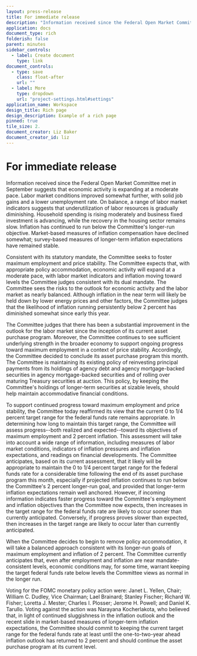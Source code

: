 ```yaml
---
layout: press-release
title: For immediate release
description: "Information received since the Federal Open Market Committee met in September suggests that economic activity is expanding at a moderate pace."
application: docs
document_type: rich
folderish: false
parent: minutes
sidebar_controls:
  - label: Create document
    type: link
document_controls:
  - type: save
    class: float-after
    url: ""
  - label: More
    type: dropdown
    url: "project-settings.html#settings"
application_name: Workspace
design_title: Rich page
design_description: Example of a rich page
pinned: true
tile_size: 2.
document_creator: Liz Baker
document_creator_id: liz
---
```


# For immediate release
Information received since the Federal Open Market Committee met in September suggests that economic activity is expanding at a moderate pace. Labor market conditions improved somewhat further, with solid job gains and a lower unemployment rate. On balance, a range of labor market indicators suggests that underutilization of labor resources is gradually diminishing. Household spending is rising moderately and business fixed investment is advancing, while the recovery in the housing sector remains slow. Inflation has continued to run below the Committee's longer-run objective. Market-based measures of inflation compensation have declined somewhat; survey-based measures of longer-term inflation expectations have remained stable.

Consistent with its statutory mandate, the Committee seeks to foster maximum employment and price stability. The Committee expects that, with appropriate policy accommodation, economic activity will expand at a moderate pace, with labor market indicators and inflation moving toward levels the Committee judges consistent with its dual mandate. The Committee sees the risks to the outlook for economic activity and the labor market as nearly balanced. Although inflation in the near term will likely be held down by lower energy prices and other factors, the Committee judges that the likelihood of inflation running persistently below 2 percent has diminished somewhat since early this year.

The Committee judges that there has been a substantial improvement in the outlook for the labor market since the inception of its current asset purchase program. Moreover, the Committee continues to see sufficient underlying strength in the broader economy to support ongoing progress toward maximum employment in a context of price stability. Accordingly, the Committee decided to conclude its asset purchase program this month. The Committee is maintaining its existing policy of reinvesting principal payments from its holdings of agency debt and agency mortgage-backed securities in agency mortgage-backed securities and of rolling over maturing Treasury securities at auction. This policy, by keeping the Committee's holdings of longer-term securities at sizable levels, should help maintain accommodative financial conditions.

To support continued progress toward maximum employment and price stability, the Committee today reaffirmed its view that the current 0 to 1/4 percent target range for the federal funds rate remains appropriate. In determining how long to maintain this target range, the Committee will assess progress--both realized and expected--toward its objectives of maximum employment and 2 percent inflation. This assessment will take into account a wide range of information, including measures of labor market conditions, indicators of inflation pressures and inflation expectations, and readings on financial developments. The Committee anticipates, based on its current assessment, that it likely will be appropriate to maintain the 0 to 1/4 percent target range for the federal funds rate for a considerable time following the end of its asset purchase program this month, especially if projected inflation continues to run below the Committee's 2 percent longer-run goal, and provided that longer-term inflation expectations remain well anchored. However, if incoming information indicates faster progress toward the Committee's employment and inflation objectives than the Committee now expects, then increases in the target range for the federal funds rate are likely to occur sooner than currently anticipated. Conversely, if progress proves slower than expected, then increases in the target range are likely to occur later than currently anticipated.

When the Committee decides to begin to remove policy accommodation, it will take a balanced approach consistent with its longer-run goals of maximum employment and inflation of 2 percent. The Committee currently anticipates that, even after employment and inflation are near mandate-consistent levels, economic conditions may, for some time, warrant keeping the target federal funds rate below levels the Committee views as normal in the longer run.

Voting for the FOMC monetary policy action were: Janet L. Yellen, Chair; William C. Dudley, Vice Chairman; Lael Brainard; Stanley Fischer; Richard W. Fisher; Loretta J. Mester; Charles I. Plosser; Jerome H. Powell; and Daniel K. Tarullo. Voting against the action was Narayana Kocherlakota, who believed that, in light of continued sluggishness in the inflation outlook and the recent slide in market-based measures of longer-term inflation expectations, the Committee should commit to keeping the current target range for the federal funds rate at least until the one-to-two-year ahead inflation outlook has returned to 2 percent and should continue the asset purchase program at its current level.